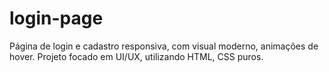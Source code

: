 # login-page
 Página de login e cadastro responsiva, com visual moderno, animações de hover. Projeto focado em UI/UX, utilizando HTML, CSS puros.
